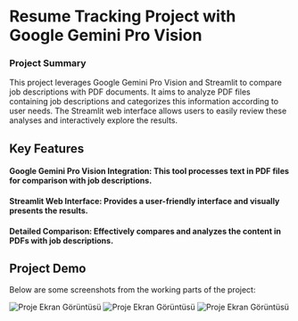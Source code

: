 # Resume Tracking Project with Google Gemini Pro Vision

### Project Summary

This project leverages Google Gemini Pro Vision and Streamlit to compare job descriptions with PDF documents. It aims to analyze PDF files containing job descriptions and categorizes this information according to user needs. The Streamlit web interface allows users to easily review these analyses and interactively explore the results.



## Key Features
#### Google Gemini Pro Vision Integration:  This tool processes text in PDF files for comparison with job descriptions.
#### Streamlit Web Interface: Provides a user-friendly interface and visually presents the results.
#### Detailed Comparison: Effectively compares and analyzes the content in PDFs with job descriptions.




## Project Demo
Below are some screenshots from the working parts of the project:


![Proje Ekran Görüntüsü](https://github.com/frktsc/Application-Tracking-Using-Google-Gemini-Pro-Vision/blob/main/Screenshot%202024-01-17%20135401.png?raw=true)
![Proje Ekran Görüntüsü](https://github.com/frktsc/Application-Tracking-Using-Google-Gemini-Pro-Vision/blob/main/Screenshot%202024-01-17%20135528.png?raw=true)
![Proje Ekran Görüntüsü](https://github.com/frktsc/Application-Tracking-Using-Google-Gemini-Pro-Vision/blob/main/Screenshot%202024-01-17%20135603.png?raw=true)

